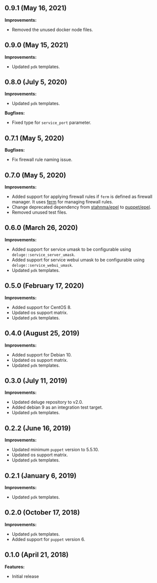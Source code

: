 ## 0.9.1 (May 16, 2021)

**Improvements:**

- Removed the unused docker node files.

## 0.9.0 (May 15, 2021)

**Improvements:**

- Updated `pdk` templates.

## 0.8.0 (July 5, 2020)

**Improvements:**

- Updated `pdk` templates.

**Bugfixes:**

- Fixed type for `service_port` parameter.

## 0.7.1 (May 5, 2020)

**Bugfixes:**

- Fix firewall rule naming issue.

## 0.7.0 (May 5, 2020)

**Improvements:**

- Added support for applying firewall rules if `ferm` is defined as firewall manager. It uses [ferm](https://forge.puppet.com/puppet/ferm) for managing firewall rules.
- Change deprecated dependency from [stahnma/epel](https://forge.puppet.com/stahnma/epel) to [puppet/epel](https://forge.puppet.com/puppet/epel).
- Removed unused test files.

## 0.6.0 (March 26, 2020)

**Improvements:**

- Added support for service umask to be configurable using `deluge::service_server_umask`.
- Added support for service webui umask to be configurable using `deluge::service_webui_umask`.
- Updated `pdk` templates.

## 0.5.0 (February 17, 2020)

**Improvements:**

- Added support for CentOS 8.
- Updated os support matrix.
- Updated `pdk` templates.

## 0.4.0 (August 25, 2019)

**Improvements:**

- Added support for Debian 10.
- Updated os support matrix.
- Updated `pdk` templates.

## 0.3.0 (July 11, 2019)

**Improvements:**

- Updated deluge repository to v2.0.
- Added debian 9 as an integration test target.
- Updated `pdk` templates.

## 0.2.2 (June 16, 2019)

**Improvements:**

- Updated minimum `puppet` version to 5.5.10.
- Updated os support matrix.
- Updated `pdk` templates.

## 0.2.1 (January 6, 2019)

**Improvements:**

- Updated `pdk` templates.

## 0.2.0 (October 17, 2018)

**Improvements:**

- Updated `pdk` templates.
- Added support for `puppet` version 6.

## 0.1.0 (April 21, 2018)

**Features:**

  - Initial release

